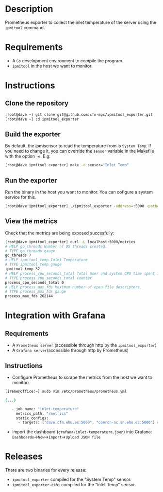 # Description

Prometheus exporter to collect the inlet temperature of the server using the `ipmitool` command.

# Requirements

- A `Go` development environment to compile the program.
- `ipmitool` in the host we want to monitor. 

# Instructions

## Clone the repository

```bash
[root@dave ~] git clone git@github.com:cfm-mpc/ipmitool_exporter.git
[root@dave ~] cd ipmitool_exporter
```

## Build the exporter

By default, the ipmisensor to read the temperature from is `System Temp`. If you need to change it, you can override the `sensor` variable in the Makefile with the option `-e`. E.g: 

```bash
[root@dave ipmitool_exporter] make -e sensor="Inlet Temp" 
```

## Run the exporter

Run the binary in the host you want to monitor. You can cofigure a system service for this. 

```bash
[root@dave ipmitool_exporter] ./ipmitool_exporter -address=:5000 -path=/metrics
```

## View the metrics

Check that the metrics are being exposed succesfully:

```bash
[root@dave ipmitool_exporter] curl -L localhost:5000/metrics
# HELP go_threads Number of OS threads created.
# TYPE go_threads gauge
go_threads 7
# HELP ipmitool_temp Inlet Temperature
# TYPE ipmitool_temp gauge
ipmitool_temp 32
# HELP process_cpu_seconds_total Total user and system CPU time spent in seconds.
# TYPE process_cpu_seconds_total counter
process_cpu_seconds_total 0
# HELP process_max_fds Maximum number of open file descriptors.
# TYPE process_max_fds gauge
process_max_fds 262144
```

# Integration with Grafana

## Requirements

- A `Prometheus server` (accessible through http by the `ipmitool_exporter`)
- A `Grafana server`(accessible through http by Prometheus)

## Instructions

- Configure Prometheus to scrape the metrics from the host we want to monitor:
```bash
[irene@office:~] sudo vim /etc/prometheus/prometheus.yml

(...)

   - job_name: "inlet-temperature"
     metrics_path: "/metrics"
     static_configs:
      - targets: ["dave.cfm.ehu.es:5000", "oberon-ac.sn.ehu.es:5000"] # ipmitool exporter
```

- Import the dashboard (`grafana/inlet-temperature.json`) into Grafana:
`Dashboards`->`New`->`Import`->`Upload JSON file`

# Releases

There are two binaries for every release:
- `ipmitool_exporter` compiled for the "System Temp" sensor.
- `ipmitool_exporter-ekhi` compiled for the "Inlet Temp" sensor.

